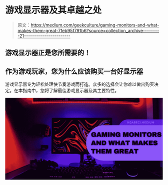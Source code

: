 # 游戏显示器及其卓越之处

> 原文：<https://medium.com/geekculture/gaming-monitors-and-what-makes-them-great-7feb95f791b6?source=collection_archive---------21----------------------->

## 游戏显示器正是您所需要的！

## 作为游戏玩家，您为什么应该购买一台好显示器

游戏显示器专为轻松处理快节奏游戏而打造。众多的选择会让你难以做出购买决定。在本指南中，您将了解最佳游戏显示器及其主要特性。

![](img/63d309ae97c87a62254552805a56024c.png)